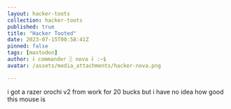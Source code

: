 ```yaml
---
layout: hacker-toots
collection: hacker-toots
published: true
title: "Hacker Tooted"
date: 2023-07-15T00:58:41Z
pinned: false
tags: [mastodon]
author: ⸸ commander ░ nova ⸸ :~$
avatar: /assets/media_attachments/hacker-nova.png

---
```


<p>i got a razer orochi v2 from work for 20 bucks but i have no idea how good this mouse is</p>


